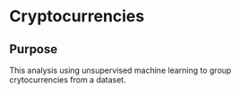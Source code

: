 # Cryptocurrencies


## Purpose
This analysis using unsupervised machine learning to group crytocurrencies from a dataset.